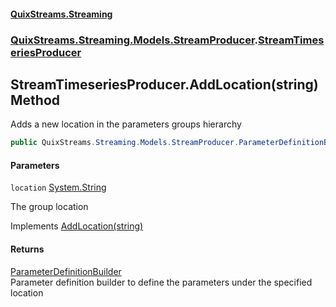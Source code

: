 #### [QuixStreams.Streaming](index.md 'index')
### [QuixStreams.Streaming.Models.StreamProducer](QuixStreams.Streaming.Models.StreamProducer.md 'QuixStreams.Streaming.Models.StreamProducer').[StreamTimeseriesProducer](StreamTimeseriesProducer.md 'QuixStreams.Streaming.Models.StreamProducer.StreamTimeseriesProducer')

## StreamTimeseriesProducer.AddLocation(string) Method

Adds a new location in the parameters groups hierarchy

```csharp
public QuixStreams.Streaming.Models.StreamProducer.ParameterDefinitionBuilder AddLocation(string location);
```
#### Parameters

<a name='QuixStreams.Streaming.Models.StreamProducer.StreamTimeseriesProducer.AddLocation(string).location'></a>

`location` [System.String](https://docs.microsoft.com/en-us/dotnet/api/System.String 'System.String')

The group location

Implements [AddLocation(string)](IStreamTimeseriesProducer.AddLocation(string).md 'QuixStreams.Streaming.Models.StreamProducer.IStreamTimeseriesProducer.AddLocation(string)')

#### Returns
[ParameterDefinitionBuilder](ParameterDefinitionBuilder.md 'QuixStreams.Streaming.Models.StreamProducer.ParameterDefinitionBuilder')  
Parameter definition builder to define the parameters under the specified location